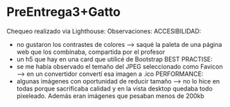 # PreEntrega3+Gatto

Chequeo realizado via Lighthouse:
Observaciones:
  ACCESIBILIDAD:
  * no gustaron los contrastes de colores --> saqué la paleta de una página web que los combinaba, compartida por el profesor
  * un h5 que hay en una card que utilicé de Bootstrap
  BEST PRACTISE:
  * se me había observado el temaño del JPEG seleccionado como Favicon --> en un convertidor convertí esa imagen a .ico
  PERFORMANCE:
  * algunas imágenes con oportunidad de reducir tamaño --> no lo hice en todas porque sacrificaba calidad y en la vista desktop quedaba todo pixeleado. Además eran imágenes que pesaban menos de 200kb
